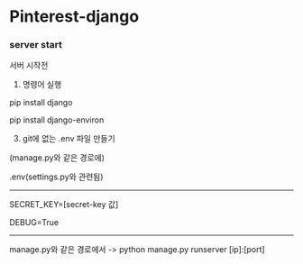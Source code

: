 # Pinterest-django



### server start 

서버 시작전

 1. 명령어 실행
    
 pip install django
 
 pip install django-environ

3. git에 없는 .env 파일 만들기
   
(manage.py와 같은 경로에)

.env(settings.py와 관련됨)

-----------------------------

SECRET_KEY=[secret-key 값]

DEBUG=True

-----------------------------

manage.py와 같은 경로에서 -> python manage.py runserver [ip]:[port]
